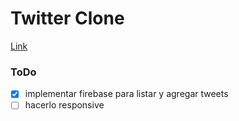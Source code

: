 # Twitter Clone

[Link](https://twitter-clone-395c5.web.app/)

### ToDo

- [x] implementar firebase para listar y agregar tweets
- [ ] hacerlo responsive

